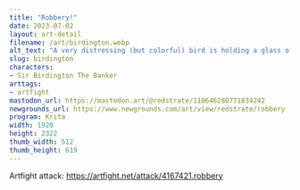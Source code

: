 ```yaml
---
title: "Robbery!"
date: 2023-07-02
layout: art-detail
filename: /art/birdington.webp
alt_text: "A very distressing (but colorful) bird is holding a glass of bird-sized red wine and a bag of money. However, he is the banker so is he taking his own money?"
slug: birdington
characters:
- Sir Birdington The Banker
arttags:
- artfight
mastodon_url: https://mastodon.art/@redstrate/110646280771834242
newgrounds_url: https://www.newgrounds.com/art/view/redstrate/robbery
program: Krita
width: 1920
height: 2322
thumb_width: 512
thumb_height: 619
---
```

Artfight attack: https://artfight.net/attack/4167421.robbery
